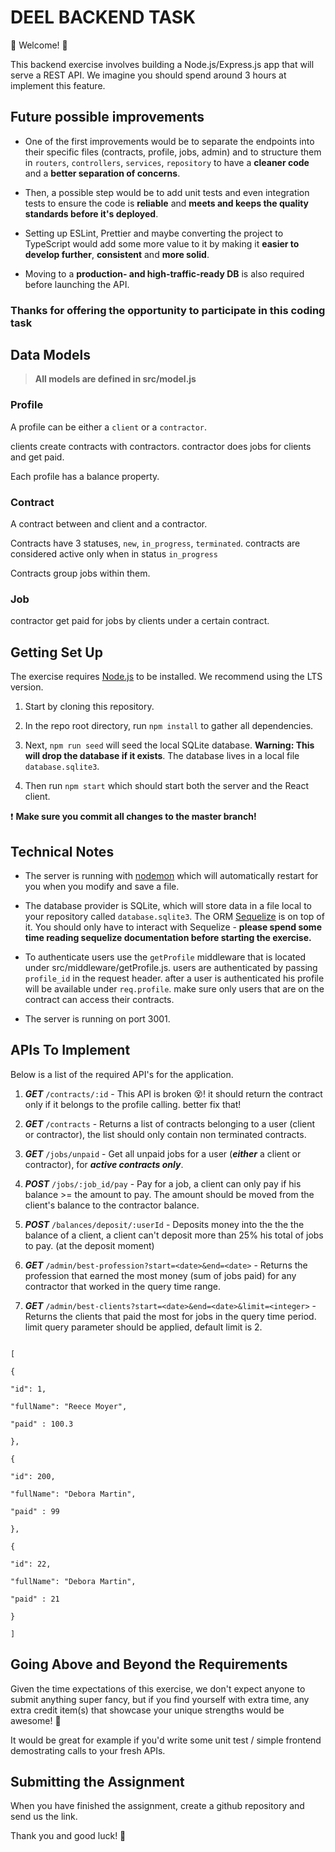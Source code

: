 # DEEL BACKEND TASK

💫 Welcome! 🎉

This backend exercise involves building a Node.js/Express.js app that will serve a REST API. We imagine you should spend around 3 hours at implement this feature.

## Future possible improvements

- One of the first improvements would be to separate the endpoints into their specific files (contracts, profile, jobs, admin) and to structure them in `routers`, `controllers`, `services`, `repository` to have a **cleaner code** and a **better separation of concerns**.

- Then, a possible step would be to add unit tests and even integration tests to ensure the code is **reliable** and **meets and keeps the quality standards before it's deployed**.

- Setting up ESLint, Prettier and maybe converting the project to TypeScript would add some more value to it by making it **easier to develop further**, **consistent** and **more solid**.

- Moving to a **production- and high-traffic-ready DB** is also required before launching the API.

### Thanks for offering the opportunity to participate in this coding task

## Data Models

> **All models are defined in src/model.js**

### Profile

A profile can be either a `client` or a `contractor`.

clients create contracts with contractors. contractor does jobs for clients and get paid.

Each profile has a balance property.

### Contract

A contract between and client and a contractor.

Contracts have 3 statuses, `new`, `in_progress`, `terminated`. contracts are considered active only when in status `in_progress`

Contracts group jobs within them.

### Job

contractor get paid for jobs by clients under a certain contract.

## Getting Set Up

The exercise requires [Node.js](https://nodejs.org/en/) to be installed. We recommend using the LTS version.

1. Start by cloning this repository.

1. In the repo root directory, run `npm install` to gather all dependencies.

1. Next, `npm run seed` will seed the local SQLite database. **Warning: This will drop the database if it exists**. The database lives in a local file `database.sqlite3`.

1. Then run `npm start` which should start both the server and the React client.

❗️ **Make sure you commit all changes to the master branch!**

## Technical Notes

- The server is running with [nodemon](https://nodemon.io/) which will automatically restart for you when you modify and save a file.

- The database provider is SQLite, which will store data in a file local to your repository called `database.sqlite3`. The ORM [Sequelize](http://docs.sequelizejs.com/) is on top of it. You should only have to interact with Sequelize - **please spend some time reading sequelize documentation before starting the exercise.**

- To authenticate users use the `getProfile` middleware that is located under src/middleware/getProfile.js. users are authenticated by passing `profile_id` in the request header. after a user is authenticated his profile will be available under `req.profile`. make sure only users that are on the contract can access their contracts.

- The server is running on port 3001.

## APIs To Implement

Below is a list of the required API's for the application.

1.  **_GET_** `/contracts/:id` - This API is broken 😵! it should return the contract only if it belongs to the profile calling. better fix that!

1.  **_GET_** `/contracts` - Returns a list of contracts belonging to a user (client or contractor), the list should only contain non terminated contracts.

1.  **_GET_** `/jobs/unpaid` - Get all unpaid jobs for a user (**_either_** a client or contractor), for **_active contracts only_**.

1.  **_POST_** `/jobs/:job_id/pay` - Pay for a job, a client can only pay if his balance >= the amount to pay. The amount should be moved from the client's balance to the contractor balance.

1.  **_POST_** `/balances/deposit/:userId` - Deposits money into the the the balance of a client, a client can't deposit more than 25% his total of jobs to pay. (at the deposit moment)

1.  **_GET_** `/admin/best-profession?start=<date>&end=<date>` - Returns the profession that earned the most money (sum of jobs paid) for any contractor that worked in the query time range.

1.  **_GET_** `/admin/best-clients?start=<date>&end=<date>&limit=<integer>` - Returns the clients that paid the most for jobs in the query time period. limit query parameter should be applied, default limit is 2.

```

[

{

"id": 1,

"fullName": "Reece Moyer",

"paid" : 100.3

},

{

"id": 200,

"fullName": "Debora Martin",

"paid" : 99

},

{

"id": 22,

"fullName": "Debora Martin",

"paid" : 21

}

]

```

## Going Above and Beyond the Requirements

Given the time expectations of this exercise, we don't expect anyone to submit anything super fancy, but if you find yourself with extra time, any extra credit item(s) that showcase your unique strengths would be awesome! 🙌

It would be great for example if you'd write some unit test / simple frontend demostrating calls to your fresh APIs.

## Submitting the Assignment

When you have finished the assignment, create a github repository and send us the link.

Thank you and good luck! 🙏
